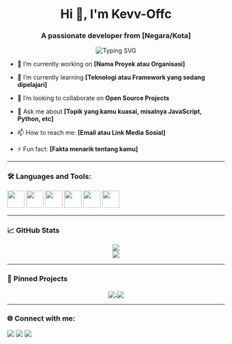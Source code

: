 <h1 align="center">Hi 👋, I'm Kevv-Offc</h1>
<h3 align="center">A passionate developer from [Negara/Kota]</h3>

<p align="center">
  <img src="https://readme-typing-svg.herokuapp.com?font=Fira+Code&duration=2000&pause=1000&center=true&vCenter=true&width=435&lines=Welcome+to+my+GitHub!;I+love+coding+and+building+cool+things." alt="Typing SVG" />
</p>

- 🔭 I’m currently working on **[Nama Proyek atau Organisasi]**

- 🌱 I’m currently learning **[Teknologi atau Framework yang sedang dipelajari]**

- 👯 I’m looking to collaborate on **Open Source Projects**

- 💬 Ask me about **[Topik yang kamu kuasai, misalnya JavaScript, Python, etc]**

- 📫 How to reach me: **[Email atau Link Media Sosial]**

- ⚡ Fun fact: **[Fakta menarik tentang kamu]**

---

### 🛠️ Languages and Tools:

<p>
  <img src="https://cdn.jsdelivr.net/gh/devicons/devicon/icons/javascript/javascript-original.svg" width="40" height="40"/>
  <img src="https://cdn.jsdelivr.net/gh/devicons/devicon/icons/python/python-original.svg" width="40" height="40"/>
  <img src="https://cdn.jsdelivr.net/gh/devicons/devicon/icons/nodejs/nodejs-original.svg" width="40" height="40"/>
  <img src="https://cdn.jsdelivr.net/gh/devicons/devicon/icons/html5/html5-original.svg" width="40" height="40"/>
  <img src="https://cdn.jsdelivr.net/gh/devicons/devicon/icons/css3/css3-original.svg" width="40" height="40"/>
  <img src="https://cdn.jsdelivr.net/gh/devicons/devicon/icons/github/github-original.svg" width="40" height="40"/>
  <!-- Tambahkan lainnya jika perlu -->
</p>

---

### 📈 GitHub Stats

<p align="center">
  <img src="https://github-readme-stats.vercel.app/api?username=USERNAME_KAMU&show_icons=true&theme=tokyonight" />
  <br />
  <img src="https://github-readme-streak-stats.herokuapp.com/?user=USERNAME_KAMU&theme=tokyonight" />
</p>

---

### 📌 Pinned Projects

<p align="center">
  <a href="https://github.com/USERNAME_KAMU/Nama-Repo-1">
    <img align="center" src="https://github-readme-stats.vercel.app/api/pin/?username=USERNAME_KAMU&repo=Nama-Repo-1&theme=tokyonight" />
  </a>
  <a href="https://github.com/USERNAME_KAMU/Nama-Repo-2">
    <img align="center" src="https://github-readme-stats.vercel.app/api/pin/?username=USERNAME_KAMU&repo=Nama-Repo-2&theme=tokyonight" />
  </a>
</p>

---

### 🌐 Connect with me:

<p>
  <a href="https://twitter.com/username_kamu"><img src="https://img.shields.io/badge/Twitter-%231DA1F2.svg?style=for-the-badge&logo=Twitter&logoColor=white" /></a>
  <a href="https://linkedin.com/in/username_kamu"><img src="https://img.shields.io/badge/LinkedIn-%230077B5.svg?style=for-the-badge&logo=linkedin&logoColor=white" /></a>
  <a href="mailto:emailkamu@gmail.com"><img src="https://img.shields.io/badge/Gmail-D14836?style=for-the-badge&logo=gmail&logoColor=white" /></a>
  <!-- Tambahkan yang lain jika ada -->
</p>
